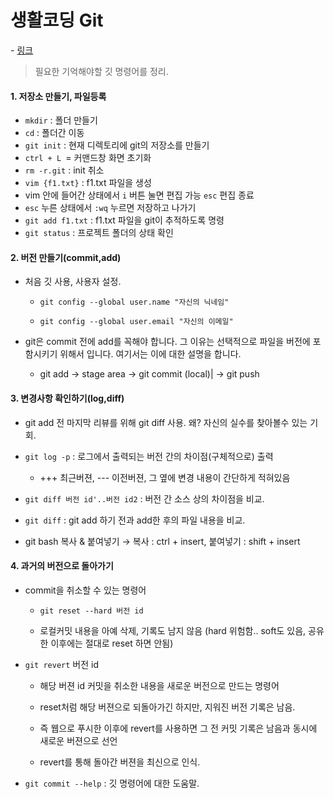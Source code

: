 # **생활코딩 Git**

\- [링크](https://opentutorials.org/module/2676)

> 필요한 기억해야할 깃 명령어를 정리.

#### 1. 저장소 만들기, 파일등록

- ```mkdir``` : 폴더 만들기
- ```cd``` : 폴더간 이동
- ```git init``` : 현재 디렉토리에 git의 저장소를 만들기
- ```ctrl + L ```= 커맨드창 화면 초기화
- ```rm -r.git``` : init 취소
- ```vim {f1.txt}``` : f1.txt 파일을 생성
- vim 안에 들어간 상태에서 ```i``` 버튼 눌면 편집 가능 ```esc``` 편집 종료
- ```esc``` 누른 상태에서 ```:wq``` 누르면 저장하고 나가기
- ```git add f1.txt``` : f1.txt 파일을 git이 추적하도록 명령
- ```git status``` : 프로젝트 폴더의 상태 확인



#### 2. 버전 만들기(commit,add)

- 처음 깃 사용, 사용자 설정.

  - ```git config --global user.name "자신의 닉네임"```

  - ```git config --global user.email "자신의 이메일"```

- git은 commit 전에 add를 꼭해야 합니다. 그 이유는 선택적으로 파일을 버전에 포함시키기 위해서 입니다. 여기서는 이에 대한 설명을 합니다.
  - git add -> stage area -> git commit (local)| -> git push



#### 3. 변경사항 확인하기(log,diff)

- git add 전 마지막 리뷰를 위해 git diff 사용. 왜? 자신의 실수를 찾아볼수 있는 기회.

- ```git log -p``` : 로그에서 출력되는 버전 간의 차이점(구체적으로) 출력
  - +++ 최근버젼, --- 이전버젼, 그 옆에 변경 내용이 간단하게 적혀있음

- ```git diff 버전 id'..버전 id2``` : 버전 간 소스 상의 차이점을 비교.

- ```git diff``` : git add 하기 전과 add한 후의 파일 내용을 비교.

- git bash 복사 & 붙여넣기 → 복사 : ctrl + insert, 붙여넣기 : shift + insert



#### 4. 과거의 버전으로 돌아가기

- commit을 취소할 수 있는 명령어

  - ```git reset --hard 버전 id```

  - 로컬커밋 내용을 아예 삭제, 기록도 남지 않음 (hard 위험함.. soft도 있음, 공유한 이후에는 절대로 reset 하면 안됨)

- ```git revert``` 버전 id

  - 해당 버젼 id 커밋을 취소한 내용을 새로운 버전으로 만드는 명령어
  - reset처럼 해당 버젼으로 되돌아가긴 하지만, 지워진 버전 기록은 남음.

  - 즉 웹으로 푸시한 이후에 revert를 사용하면 그 전 커밋 기록은 남음과 동시에 새로운 버젼으로 선언
  - revert를 통해 돌아간 버젼을 최신으로 인식.

- ```git commit --help``` : 깃 명령어에 대한 도움말.